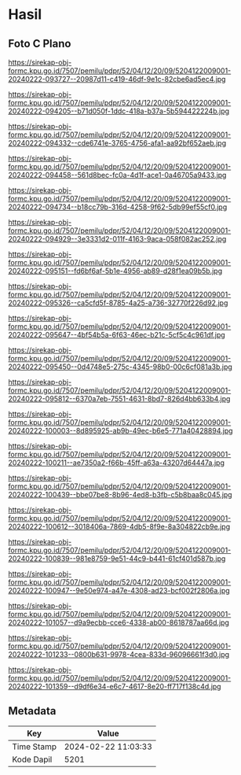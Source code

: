 # Hasil

## Foto C Plano

https://sirekap-obj-formc.kpu.go.id/7507/pemilu/pdpr/52/04/12/20/09/5204122009001-20240222-093727--20987d11-c419-46df-9e1c-82cbe6ad5ec4.jpg

https://sirekap-obj-formc.kpu.go.id/7507/pemilu/pdpr/52/04/12/20/09/5204122009001-20240222-094205--b71d050f-1ddc-418a-b37a-5b594422224b.jpg

https://sirekap-obj-formc.kpu.go.id/7507/pemilu/pdpr/52/04/12/20/09/5204122009001-20240222-094332--cde6741e-3765-4756-afa1-aa92bf652aeb.jpg

https://sirekap-obj-formc.kpu.go.id/7507/pemilu/pdpr/52/04/12/20/09/5204122009001-20240222-094458--561d8bec-fc0a-4d1f-ace1-0a46705a9433.jpg

https://sirekap-obj-formc.kpu.go.id/7507/pemilu/pdpr/52/04/12/20/09/5204122009001-20240222-094734--b18cc79b-316d-4258-9f62-5db99ef55cf0.jpg

https://sirekap-obj-formc.kpu.go.id/7507/pemilu/pdpr/52/04/12/20/09/5204122009001-20240222-094929--3e3331d2-011f-4163-9aca-058f082ac252.jpg

https://sirekap-obj-formc.kpu.go.id/7507/pemilu/pdpr/52/04/12/20/09/5204122009001-20240222-095151--fd6bf6af-5b1e-4956-ab89-d28f1ea09b5b.jpg

https://sirekap-obj-formc.kpu.go.id/7507/pemilu/pdpr/52/04/12/20/09/5204122009001-20240222-095326--ca5cfd5f-8785-4a25-a736-32770f226d92.jpg

https://sirekap-obj-formc.kpu.go.id/7507/pemilu/pdpr/52/04/12/20/09/5204122009001-20240222-095647--4bf54b5a-6f63-46ec-b21c-5cf5c4c961df.jpg

https://sirekap-obj-formc.kpu.go.id/7507/pemilu/pdpr/52/04/12/20/09/5204122009001-20240222-095450--0d4748e5-275c-4345-98b0-00c6cf081a3b.jpg

https://sirekap-obj-formc.kpu.go.id/7507/pemilu/pdpr/52/04/12/20/09/5204122009001-20240222-095812--6370a7eb-7551-4631-8bd7-826d4bb633b4.jpg

https://sirekap-obj-formc.kpu.go.id/7507/pemilu/pdpr/52/04/12/20/09/5204122009001-20240222-100003--8d895925-ab9b-49ec-b6e5-771a40428894.jpg

https://sirekap-obj-formc.kpu.go.id/7507/pemilu/pdpr/52/04/12/20/09/5204122009001-20240222-100211--ae7350a2-f66b-45ff-a63a-43207d64447a.jpg

https://sirekap-obj-formc.kpu.go.id/7507/pemilu/pdpr/52/04/12/20/09/5204122009001-20240222-100439--bbe07be8-8b96-4ed8-b3fb-c5b8baa8c045.jpg

https://sirekap-obj-formc.kpu.go.id/7507/pemilu/pdpr/52/04/12/20/09/5204122009001-20240222-100612--3018406a-7869-4db5-8f9e-8a304822cb9e.jpg

https://sirekap-obj-formc.kpu.go.id/7507/pemilu/pdpr/52/04/12/20/09/5204122009001-20240222-100839--981e8759-9e51-44c9-b441-61cf401d587b.jpg

https://sirekap-obj-formc.kpu.go.id/7507/pemilu/pdpr/52/04/12/20/09/5204122009001-20240222-100947--9e50e974-a47e-4308-ad23-bcf002f2806a.jpg

https://sirekap-obj-formc.kpu.go.id/7507/pemilu/pdpr/52/04/12/20/09/5204122009001-20240222-101057--d9a9ecbb-cce6-4338-ab00-8618787aa66d.jpg

https://sirekap-obj-formc.kpu.go.id/7507/pemilu/pdpr/52/04/12/20/09/5204122009001-20240222-101233--0800b631-9978-4cea-833d-96096661f3d0.jpg

https://sirekap-obj-formc.kpu.go.id/7507/pemilu/pdpr/52/04/12/20/09/5204122009001-20240222-101359--d9df6e34-e6c7-4617-8e20-ff717f138c4d.jpg


## Metadata

| Key        | Value               |
| ---------- | ------------------- |
| Time Stamp | 2024-02-22 11:03:33 |
| Kode Dapil | 5201                |



